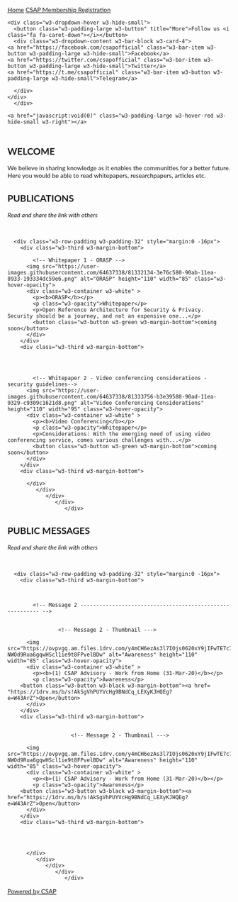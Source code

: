 <html lang="en">
<title>CSAP Insights</title>
<meta charset="UTF-8">
<meta name="viewport" content="width=device-width, initial-scale=1">
<link rel="stylesheet" href="https://www.w3schools.com/w3css/4/w3.css">
<link rel="stylesheet" href="https://fonts.googleapis.com/css?family=Lato">
<link rel="stylesheet" href="https://cdnjs.cloudflare.com/ajax/libs/font-awesome/4.7.0/css/font-awesome.min.css">

<style>
body {
  font-family: "Lato", sans-serif;
  background-image: url("https://user-images.githubusercontent.com/64637338/81293350-dbb70700-9075-11ea-9a71-cd2750c6a733.png");
  background-repeat: no-repeat;
  background-attachment: fixed;
  background-size: 300px 300px;
    }
.mySlides {display: none}

</style>



<body>

<!-- Navbar -->
<div class="w3-top">
  <div class="w3-bar w3-green w3-card">
    <a class="w3-bar-item w3-button w3-padding-large w3-hide-medium w3-hide-large w3-right" href="javascript:void(0)" onclick="myFunction()" title="Toggle Navigation Menu"><i class="fa fa-bars"></i></a>
    <a href="#" class="w3-bar-item w3-button w3-padding-large">Home</a>
    <a href="https://bit.ly/CSAP-reg-form" class="w3-bar-item w3-button w3-padding-large">CSAP Membership Registration</a>

    <div class="w3-dropdown-hover w3-hide-small">
      <button class="w3-padding-large w3-button" title="More">Follow us <i class="fa fa-caret-down"></i></button>     
      <div class="w3-dropdown-content w3-bar-block w3-card-4">
    <a href="https://facebook.com/csapofficial" class="w3-bar-item w3-button w3-padding-large w3-hide-small">Facebook</a>
    <a href="https://twitter.com/csapofficial" class="w3-bar-item w3-button w3-padding-large w3-hide-small">Twitter</a>
    <a href="https://t.me/csapofficial" class="w3-bar-item w3-button w3-padding-large w3-hide-small">Telegram</a>
    
      </div>
    </div>    
      </div>
 
    <a href="javascript:void(0)" class="w3-padding-large w3-hover-red w3-hide-small w3-right"></a>
  </div>



<!-- Page content -->
<div class="w3-content" style="max-width:2000px;margin-top:46px"></div>

  <!-- Welcome note -->
  <div class="w3-container w3-content w3-center w3-padding-64" style="max-width:800px" id="band">
    <h2 class="w3-wide">WELCOME</h2>
    <p class="w3-justify">We believe in sharing knowledge as it enables the communities for a better future. Here you would be able to read whitepapers, researchpapers, articles etc.</p>



  <!-- ------------------------ Publications ------------------------------------- -->
  <div class="w3-light-gray" id="tour">
    <div class="w3-container w3-content w3-padding-64" style="max-width:800px">
      <h2 class="w3-wide w3-center">PUBLICATIONS</h2>
      <p class="w3-opacity w3-center"><i>Read and share the link with others</i></p><br>


      <div class="w3-row-padding w3-padding-32" style="margin:0 -16px">
        <div class="w3-third w3-margin-bottom">
        
            <!-- Whitepaper 1 - ORASP -->
          <img src="https://user-images.githubusercontent.com/64637338/81332134-3e76c580-90ab-11ea-8933-193334dc59e6.png" alt="ORASP" height="110" width="85" class="w3-hover-opacity">
          <div class="w3-container w3-white" >
            <p><b>ORASP</b></p>
            <p class="w3-opacity">Whitepaper</p>
            <p>Open Reference Architecture for Security & Privacy. Security should be a journey, and not an expensive one...</p>
            <button class="w3-button w3-green w3-margin-bottom">coming soon</button>
          </div>
        </div>
        <div class="w3-third w3-margin-bottom">
        
        
        
        
            <!-- Whitepaper 2 - Video conferencing considerations - security guidelines--> 
          <img src="https://user-images.githubusercontent.com/64637338/81333756-b3e39580-90ad-11ea-9329-c9309c1621d8.png" alt="Video Conferencing Considerations" height="110" width="95" class="w3-hover-opacity">
          <div class="w3-container w3-white" >
            <p><b>Video Conferencing</b></p>
            <p class="w3-opacity">Whitepaper</p>
            <p>Considerations: With the emerging need of using video conferencing service, comes various challenges with...</p>
            <button class="w3-button w3-green w3-margin-bottom">coming soon</button>
          </div>
        </div>
        <div class="w3-third w3-margin-bottom">
              
          </div>
             </div>
                </div>
                   </div>
                      </div>


  <!-- ------------------------ Publicmessages ------------------------------------- -->
  <div class="w3-light-gray" id="tour">
    <div class="w3-container w3-content w3-padding-64" style="max-width:800px">
      <h2 class="w3-wide w3-center">PUBLIC MESSAGES</h2>
      <p class="w3-opacity w3-center"><i>Read and share the link with others</i></p><br>


      <div class="w3-row-padding w3-padding-32" style="margin:0 -16px">
        <div class="w3-third w3-margin-bottom">
 
 
 
            <!-- Message 2 --------------------------------------------------------- -->
            
            
                    <!-- Message 2 - Thumbnail --->

          <img src="https://ovpvgq.am.files.1drv.com/y4mCH6ezAs3l7IOjs0620xY9jIFwTE7c7PJlUHHLwPfY7b7OAzRodlK9JG0VWcRc10JoARXwgV3Fu8UUVcfLdafbXNRnBLm3RuwHrboY54_CohDOpbgjI12ttThrjoAQnMRMF6qp48OTApzCFCEEMekVdNHWfPjzTPXNCTgaXpzXdv96DFKl4Svd2H-NWOd9Rua6gqwHScl1ie9t8FPvelBDw" alt="Awareness" height="110" width="85" class="w3-hover-opacity">
          <div class="w3-container w3-white" >
            <p><b>(1) CSAP Advisory - Work from Home (31-Mar-20)</b></p>
            <p class="w3-opacity">Awareness</p>	                    
		<button class="w3-button w3-black w3-margin-bottom"><a href= "https://1drv.ms/b/s!AkSgVhPUYVcHg9BNdCq_LEXyKJHQEg?e=W43ArZ">Open</button>
          </div>
        </div>
        <div class="w3-third w3-margin-bottom">
        
	
	                    <!-- Message 2 - Thumbnail --->

          <img src="https://ovpvgq.am.files.1drv.com/y4mCH6ezAs3l7IOjs0620xY9jIFwTE7c7PJlUHHLwPfY7b7OAzRodlK9JG0VWcRc10JoARXwgV3Fu8UUVcfLdafbXNRnBLm3RuwHrboY54_CohDOpbgjI12ttThrjoAQnMRMF6qp48OTApzCFCEEMekVdNHWfPjzTPXNCTgaXpzXdv96DFKl4Svd2H-NWOd9Rua6gqwHScl1ie9t8FPvelBDw" alt="Awareness" height="110" width="85" class="w3-hover-opacity">
          <div class="w3-container w3-white" >
            <p><b>(1) CSAP Advisory - Work from Home (31-Mar-20)</b></p>
            <p class="w3-opacity">Awareness</p>	                    
		<button class="w3-button w3-black w3-margin-bottom"><a href="https://1drv.ms/b/s!AkSgVhPUYVcHg9BNdCq_LEXyKJHQEg?e=W43ArZ">Open</button>
          </div>
        </div>
        <div class="w3-third w3-margin-bottom">
	
	
          
            
          </div>
             </div>
                </div>
                   </div>
                      </div>
                      




  
<!-- End Page Content -->



<!-- Footer -->
<footer class="w3-container w3-padding-64 w3-center w3-opacity w3-pale-green w3-xlarge">
  <a href="https://facebook.com/csapofficial"><i class="fa fa-facebook-official w3-hover-opacity"></i>
  <a href="https://twitter.com/csapofficial"><i class="fa fa-twitter w3-hover-opacity"></i>
  
  <a href="#"><p class="w3-medium">Powered by CSAP</p>
